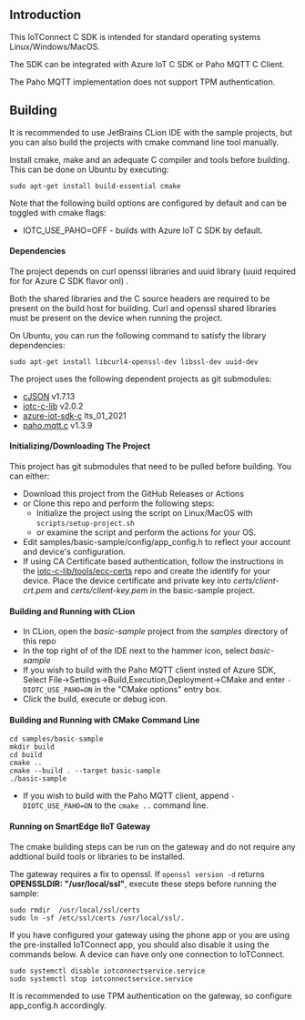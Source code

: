 ## Introduction

This IoTConnect C SDK is intended for standard operating systems Linux/Windows/MacOS.

The SDK can be integrated with Azure IoT C SDK or Paho MQTT C Client.

The Paho MQTT implementation does not support TPM authentication.

## Building

It is recommended to use JetBrains CLion IDE with the sample projects, but you can also build the projects
with cmake command line tool manually.

Install cmake, make and an adequate C compiler and tools before building. This can be done on Ubuntu by executing:
```shell script
sudo apt-get install build-essential cmake 
``` 

Note that the following build options are configured by default and can be toggled with cmake flags:
* IOTC_USE_PAHO=OFF - builds with Azure IoT C SDK by default.

#### Dependencies

The project depends on curl openssl libraries and uuid library (uuid required for for Azure C SDK flavor onl) .

Both the shared libraries and the C source headers are required to be present on the build host for building. 
Curl and openssl shared libraries must be present on the device when running the project. 

On Ubuntu, you can run the following command to satisfy the library dependencies: 

```shell script
sudo apt-get install libcurl4-openssl-dev libssl-dev uuid-dev
```

The project uses the following dependent projects as git submodules:

* [cJSON](https://github.com/DaveGamble/cJSON.git) v1.7.13
* [iotc-c-lib](https://github.com/avnet-iotconnect/iotc-c-lib.git) v2.0.2
* [azure-iot-sdk-c](https://github.com/Azure/azure-iot-sdk-c.git) lts_01_2021
* [paho.mqtt.c](https://github.com/eclipse/paho.mqtt.c.git) v1.3.9

#### Initializing/Downloading The Project

This project has git submodules that need to be pulled before building. You can either:

* Download this project from the GitHub Releases or Actions
* or Clone this repo and perform the following steps: 
  * Initialize the project using the script on Linux/MacOS with ```scripts/setup-project.sh```
  * or examine the script and perform the actions for your OS.
* Edit samples/basic-sample/config/app_config.h to reflect your account and device's configuration.
* If using CA Certificate based authentication, follow the instructions in the 
[iotc-c-lib/tools/ecc-certs](https://github.com/avnet-iotconnect/iotc-c-lib/tree/master/tools/ecc-certs) 
repo and create the identify for your device. 
Place the device certificate and private key into *certs/client-crt.pem* and *certs/client-key.pem* in the basic-sample project.

#### Building and Running with CLion

* In CLion, open the *basic-sample* project from the *samples* directory of this repo
* In the top right of of the IDE next to the hammer icon, select *basic-sample*
* If you wish to build with the Paho MQTT client insted of Azure SDK, Select File->Settings->Build,Execution,Deployment->CMake 
and enter ```-DIOTC_USE_PAHO=ON``` in the "CMake options" entry box.
* Click the build, execute or debug icon.

#### Building and Running with CMake Command Line

```shell script
cd samples/basic-sample
mkdir build
cd build
cmake ..
cmake --build . --target basic-sample
./basic-sample
```

* If you wish to build with the Paho MQTT client, append ```-DIOTC_USE_PAHO=ON``` to the ```cmake ..``` command line.

#### Running on SmartEdge IIoT Gateway

The cmake building steps can be run on the gateway and do not require any addtional build tools or libraries to be installed.

The gateway requires a fix to openssl. If ```openssl version -d``` returns **OPENSSLDIR: "/usr/local/ssl"**, execute these steps before running the sample:

```shell script
sudo rmdir  /usr/local/ssl/certs
sudo ln -sf /etc/ssl/certs /usr/local/ssl/.
```

If you have configured your gateway using the phone app or you are using the pre-installed IoTConnect app, 
you should also disable it  using the commands below.
A device can have only one connection to IoTConnect.

```shell script
sudo systemctl disable iotconnectservice.service
sudo systemctl stop iotconnectservice.service
```

It is recommended to use TPM authentication on the gateway, so configure app_config.h accordingly. 
 